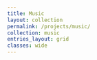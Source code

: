 ```yaml
---
title: Music
layout: collection
permalink: /projects/music/
collection: music
entries_layout: grid
classes: wide
---
```

